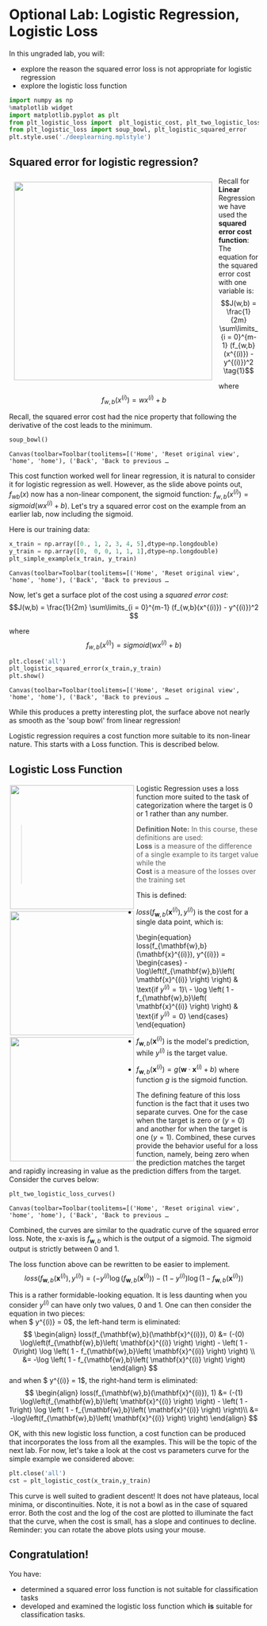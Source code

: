 # Optional Lab: Logistic Regression, Logistic Loss

In this ungraded lab, you will:
- explore the reason the squared error loss is not appropriate for logistic regression
- explore the logistic loss function


```python
import numpy as np
%matplotlib widget
import matplotlib.pyplot as plt
from plt_logistic_loss import  plt_logistic_cost, plt_two_logistic_loss_curves, plt_simple_example
from plt_logistic_loss import soup_bowl, plt_logistic_squared_error
plt.style.use('./deeplearning.mplstyle')
```

## Squared error for logistic regression?
<img align="left" src="./images/C1_W3_SqErrorVsLogistic.png"     style=" width:400px; padding: 10px; " > Recall for **Linear** Regression we have used the **squared error cost function**:
The equation for the squared error cost with one variable is:
  $$J(w,b) = \frac{1}{2m} \sum\limits_{i = 0}^{m-1} (f_{w,b}(x^{(i)}) - y^{(i)})^2 \tag{1}$$ 
 
where 
  $$f_{w,b}(x^{(i)}) = wx^{(i)} + b \tag{2}$$


Recall, the squared error cost had the nice property that following the derivative of the cost leads to the minimum.


```python
soup_bowl()
```


    Canvas(toolbar=Toolbar(toolitems=[('Home', 'Reset original view', 'home', 'home'), ('Back', 'Back to previous …


This cost function worked well for linear regression, it is natural to consider it for logistic regression as well. However, as the slide above points out, $f_{wb}(x)$ now has a non-linear component, the sigmoid function:   $f_{w,b}(x^{(i)}) = sigmoid(wx^{(i)} + b )$.   Let's try a squared error cost on the example from an earlier lab, now including the sigmoid.

Here is our training data:


```python
x_train = np.array([0., 1, 2, 3, 4, 5],dtype=np.longdouble)
y_train = np.array([0,  0, 0, 1, 1, 1],dtype=np.longdouble)
plt_simple_example(x_train, y_train)
```


    Canvas(toolbar=Toolbar(toolitems=[('Home', 'Reset original view', 'home', 'home'), ('Back', 'Back to previous …


Now, let's get a surface plot of the cost using a *squared error cost*:
  $$J(w,b) = \frac{1}{2m} \sum\limits_{i = 0}^{m-1} (f_{w,b}(x^{(i)}) - y^{(i)})^2 $$ 
 
where 
  $$f_{w,b}(x^{(i)}) = sigmoid(wx^{(i)} + b )$$



```python
plt.close('all')
plt_logistic_squared_error(x_train,y_train)
plt.show()
```


    Canvas(toolbar=Toolbar(toolitems=[('Home', 'Reset original view', 'home', 'home'), ('Back', 'Back to previous …


While this produces a pretty interesting plot, the surface above not nearly as smooth as the 'soup bowl' from linear regression!    

Logistic regression requires a cost function more suitable to its non-linear nature. This starts with a Loss function. This is described below.

## Logistic Loss Function
<img align="left" src="./images/C1_W3_LogisticLoss_a.png"     style=" width:250px; padding: 2px; " >
<img align="left" src="./images/C1_W3_LogisticLoss_b.png"     style=" width:250px; padding: 2px; " >
<img align="left" src="./images/C1_W3_LogisticLoss_c.png"     style=" width:250px; padding: 2px; " > 

Logistic Regression uses a loss function more suited to the task of categorization where the target is 0 or 1 rather than any number. 

>**Definition Note:**   In this course, these definitions are used:  
**Loss** is a measure of the difference of a single example to its target value while the  
**Cost** is a measure of the losses over the training set


This is defined: 
* $loss(f_{\mathbf{w},b}(\mathbf{x}^{(i)}), y^{(i)})$ is the cost for a single data point, which is:

\begin{equation}
  loss(f_{\mathbf{w},b}(\mathbf{x}^{(i)}), y^{(i)}) = \begin{cases}
    - \log\left(f_{\mathbf{w},b}\left( \mathbf{x}^{(i)} \right) \right) & \text{if $y^{(i)}=1$}\\
    - \log \left( 1 - f_{\mathbf{w},b}\left( \mathbf{x}^{(i)} \right) \right) & \text{if $y^{(i)}=0$}
  \end{cases}
\end{equation}


*  $f_{\mathbf{w},b}(\mathbf{x}^{(i)})$ is the model's prediction, while $y^{(i)}$ is the target value.

*  $f_{\mathbf{w},b}(\mathbf{x}^{(i)}) = g(\mathbf{w} \cdot\mathbf{x}^{(i)}+b)$ where function $g$ is the sigmoid function.

The defining feature of this loss function is the fact that it uses two separate curves. One for the case when the target is zero or ($y=0$) and another for when the target is one ($y=1$). Combined, these curves provide the behavior useful for a loss function, namely, being zero when the prediction matches the target and rapidly increasing in value as the prediction differs from the target. Consider the curves below:


```python
plt_two_logistic_loss_curves()
```


    Canvas(toolbar=Toolbar(toolitems=[('Home', 'Reset original view', 'home', 'home'), ('Back', 'Back to previous …


Combined, the curves are similar to the quadratic curve of the squared error loss. Note, the x-axis is $f_{\mathbf{w},b}$ which is the output of a sigmoid. The sigmoid output is strictly between 0 and 1.

The loss function above can be rewritten to be easier to implement.
    $$loss(f_{\mathbf{w},b}(\mathbf{x}^{(i)}), y^{(i)}) = (-y^{(i)} \log\left(f_{\mathbf{w},b}\left( \mathbf{x}^{(i)} \right) \right) - \left( 1 - y^{(i)}\right) \log \left( 1 - f_{\mathbf{w},b}\left( \mathbf{x}^{(i)} \right) \right)$$
  
This is a rather formidable-looking equation. It is less daunting when you consider $y^{(i)}$ can have only two values, 0 and 1. One can then consider the equation in two pieces:  
when $ y^{(i)} = 0$, the left-hand term is eliminated:
$$
\begin{align}
loss(f_{\mathbf{w},b}(\mathbf{x}^{(i)}), 0) &= (-(0) \log\left(f_{\mathbf{w},b}\left( \mathbf{x}^{(i)} \right) \right) - \left( 1 - 0\right) \log \left( 1 - f_{\mathbf{w},b}\left( \mathbf{x}^{(i)} \right) \right) \\
&= -\log \left( 1 - f_{\mathbf{w},b}\left( \mathbf{x}^{(i)} \right) \right)
\end{align}
$$
and when $ y^{(i)} = 1$, the right-hand term is eliminated:
$$
\begin{align}
  loss(f_{\mathbf{w},b}(\mathbf{x}^{(i)}), 1) &=  (-(1) \log\left(f_{\mathbf{w},b}\left( \mathbf{x}^{(i)} \right) \right) - \left( 1 - 1\right) \log \left( 1 - f_{\mathbf{w},b}\left( \mathbf{x}^{(i)} \right) \right)\\
  &=  -\log\left(f_{\mathbf{w},b}\left( \mathbf{x}^{(i)} \right) \right)
\end{align}
$$

OK, with this new logistic loss function, a cost function can be produced that incorporates the loss from all the examples. This will be the topic of the next lab. For now, let's take a look at the cost vs parameters curve for the simple example we considered above:


```python
plt.close('all')
cst = plt_logistic_cost(x_train,y_train)
```

This curve is well suited to gradient descent! It does not have plateaus, local minima, or discontinuities. Note, it is not a bowl as in the case of squared error. Both the cost and the log of the cost are plotted to illuminate the fact that the curve, when the cost is small, has a slope and continues to decline. Reminder: you can rotate the above plots using your mouse.

## Congratulation!  
You have:
 - determined a squared error loss function is not suitable for classification tasks
 - developed and examined the logistic loss function which **is** suitable for classification tasks.




```python

```

